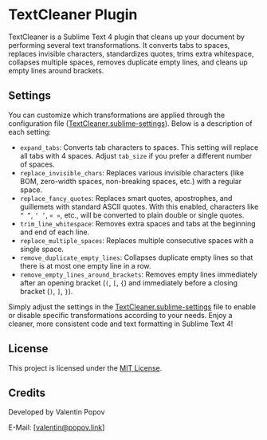 # TextCleaner Plugin

TextCleaner is a Sublime Text 4 plugin that cleans up your document by performing several text transformations. It converts tabs to spaces, replaces invisible characters, standardizes quotes, trims extra whitespace, collapses multiple spaces, removes duplicate empty lines, and cleans up empty lines around brackets.

## Settings

You can customize which transformations are applied through the configuration file ([TextCleaner.sublime-settings](/TextCleaner.sublime-settings)). Below is a description of each setting:

- `expand_tabs`: Converts tab characters to spaces. This setting will replace all tabs with 4 spaces. Adjust `tab_size` if you prefer a different number of spaces.
- `replace_invisible_chars`: Replaces various invisible characters (like BOM, zero-width spaces, non-breaking spaces, etc.) with a regular space.
- `replace_fancy_quotes`: Replaces smart quotes, apostrophes, and guillemets with standard ASCII quotes. With this enabled, characters like `“ ”`, `‘ ’`, `« »`, etc., will be converted to plain double or single quotes.
- `trim_line_whitespace`: Removes extra spaces and tabs at the beginning and end of each line.
- `replace_multiple_spaces`: Replaces multiple consecutive spaces with a single space.
- `remove_duplicate_empty_lines`: Collapses duplicate empty lines so that there is at most one empty line in a row.
- `remove_empty_lines_around_brackets`: Removes empty lines immediately after an opening bracket (`(`, `[`, `{`) and immediately before a closing bracket (`)`, `]`, `}`).

Simply adjust the settings in the [TextCleaner.sublime-settings](/TextCleaner.sublime-settings) file to enable or disable specific transformations according to your needs. Enjoy a cleaner, more consistent code and text formatting in Sublime Text 4!

## License

This project is licensed under the [MIT License](/LICENSE.txt).

## Credits

Developed by Valentin Popov

E-Mail: [valentin@popov.link]